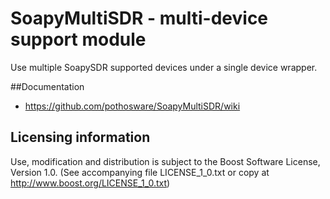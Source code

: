 # SoapyMultiSDR - multi-device support module

Use multiple SoapySDR supported devices under a single device wrapper.

##Documentation

* https://github.com/pothosware/SoapyMultiSDR/wiki

## Licensing information

Use, modification and distribution is subject to the Boost Software
License, Version 1.0. (See accompanying file LICENSE_1_0.txt or copy at
http://www.boost.org/LICENSE_1_0.txt)
